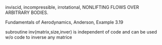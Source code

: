 inviscid, incompressible, irrotational, NONLIFTING FLOWS OVER ARBITRARY BODIES.

Fundamentals of Aerodynamics, Anderson, Example 3.19

subroutine inv(matrix,size,inver) is independent of code and can be used w/o code to inverse any matrice
